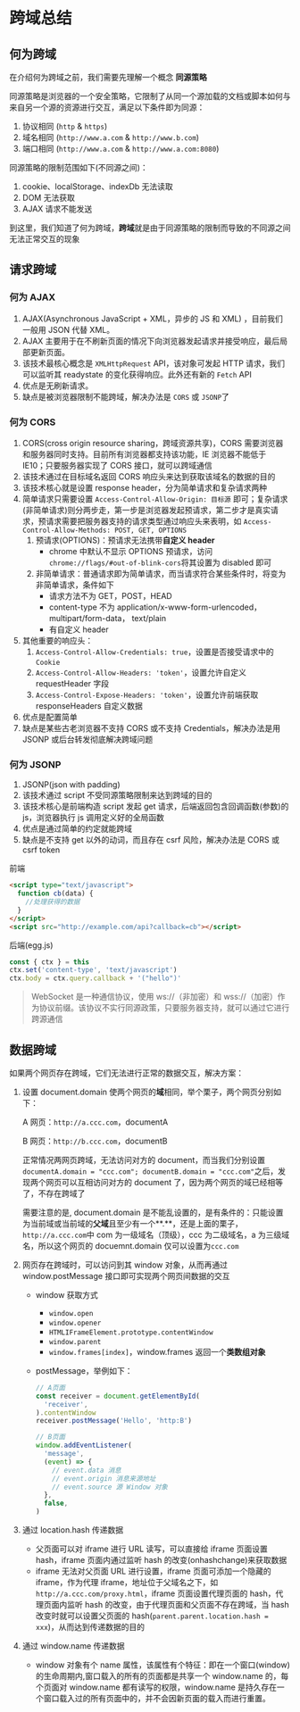 # 跨域总结

## 何为跨域

在介绍何为跨域之前，我们需要先理解一个概念 **同源策略**

同源策略是浏览器的一个安全策略，它限制了从同一个源加载的文档或脚本如何与来自另一个源的资源进行交互，满足以下条件即为同源：

1. 协议相同 (`http` & `https`)
2. 域名相同 (`http://www.a.com` & `http://www.b.com`)
3. 端口相同 (`http://www.a.com` & `http://www.a.com:8080`)

同源策略的限制范围如下(不同源之间)：

1. cookie、localStorage、indexDb 无法读取
2. DOM 无法获取
3. AJAX 请求不能发送

到这里，我们知道了何为跨域，**跨域**就是由于同源策略的限制而导致的不同源之间无法正常交互的现象

## 请求跨域

### 何为 AJAX

1. AJAX(Asynchronous JavaScript + XML，异步的 JS 和 XML) ，目前我们一般用 JSON 代替 XML。
2. AJAX 主要用于在不刷新页面的情况下向浏览器发起请求并接受响应，最后局部更新页面。
3. 该技术最核心概念是 `XMLHttpRequest` API，该对象可发起 HTTP 请求，我们可以监听其 readystate 的变化获得响应。此外还有新的 `Fetch` API
4. 优点是无刷新请求。
5. 缺点是被浏览器限制不能跨域，解决办法是 `CORS` 或 `JSONP`了

### 何为 CORS

1. CORS(cross origin resource sharing，跨域资源共享)，CORS 需要浏览器和服务器同时支持。目前所有浏览器都支持该功能，IE 浏览器不能低于 IE10；只要服务器实现了 CORS 接口，就可以跨域通信
2. 该技术通过在目标域名返回 CORS 响应头来达到获取该域名的数据的目的
3. 该技术核心就是设置 response header，分为简单请求和复杂请求两种
4. 简单请求只需要设置 `Access-Control-Allow-Origin: 目标源` 即可；复杂请求(非简单请求)则分两步走，第一步是浏览器发起预请求，第二步才是真实请求，预请求需要把服务器支持的请求类型通过响应头来表明，如 `Access-Control-Allow-Methods: POST, GET, OPTIONS`
   1. 预请求(OPTIONS)：预请求无法携带**自定义 header**
      - chrome 中默认不显示 OPTIONS 预请求，访问`chrome://flags/#out-of-blink-cors`将其设置为 disabled 即可
   2. 非简单请求：普通请求即为简单请求，而当请求符合某些条件时，将变为非简单请求，条件如下
      - 请求方法不为 GET，POST，HEAD
      - content-type 不为 application/x-www-form-urlencoded，multipart/form-data， text/plain
      - 有自定义 header
5. 其他重要的响应头：
   1. `Access-Control-Allow-Credentials: true`，设置是否接受请求中的 `Cookie`
   2. `Access-Control-Allow-Headers: 'token'`，设置允许自定义 requestHeader 字段
   3. `Access-Control-Expose-Headers: 'token'`，设置允许前端获取 responseHeaders 自定义数据
6. 优点是配置简单
7. 缺点是某些古老浏览器不支持 CORS 或不支持 Credentials，解决办法是用 JSONP 或后台转发彻底解决跨域问题

### 何为 JSONP

1. JSONP(json with padding)
2. 该技术通过 script 不受同源策略限制来达到跨域的目的
3. 该技术核心是前端构造 script 发起 get 请求，后端返回包含回调函数(参数)的 js，浏览器执行 js 调用定义好的全局函数
4. 优点是通过简单的约定就能跨域
5. 缺点是不支持 get 以外的动词，而且存在 csrf 风险，解决办法是 CORS 或 csrf token

前端

```html
<script type="text/javascript">
  function cb(data) {
    //处理获得的数据
  }
</script>
<script src="http://example.com/api?callback=cb"></script>
```

后端(egg.js)

```js
const { ctx } = this
ctx.set('content-type', 'text/javascript')
ctx.body = ctx.query.callback + '("hello")'
```

> WebSocket 是一种通信协议，使用 ws://（非加密）和 wss://（加密）作为协议前缀。该协议不实行同源政策，只要服务器支持，就可以通过它进行跨源通信

## 数据跨域

如果两个网页存在跨域，它们无法进行正常的数据交互，解决方案：

1. 设置 document.domain 使两个网页的**域**相同，举个栗子，两个网页分别如下：

   A 网页：`http://a.ccc.com`，documentA

   B 网页：`http://b.ccc.com`，documentB

   正常情况两网页跨域，无法访问对方的 document，而当我们分别设置 `documentA.domain = "ccc.com"; documentB.domain = "ccc.com"`之后，发现两个网页可以互相访问对方的 document 了，因为两个网页的域已经相等了，不存在跨域了

   需要注意的是, document.domain 是不能乱设置的，是有条件的：只能设置为当前域或当前域的**父域**且至少有一个**.**，还是上面的栗子，`http://a.ccc.com`中 com 为一级域名（顶级），ccc 为二级域名，a 为三级域名，所以这个网页的 docuemnt.domain 仅可以设置为`ccc.com`

2. 网页存在跨域时，可以访问到其 window 对象，从而再通过 window.postMessage 接口即可实现两个网页间数据的交互

   - window 获取方式
     - `window.open`
     - `window.opener`
     - `HTMLIFrameElement.prototype.contentWindow`
     - `window.parent`
     - `window.frames[index]`，window.frames 返回一个**类数组对象**
   - postMessage，举例如下：

     ```js
     // A页面
     const receiver = document.getElementById(
       'receiver',
     ).contentWindow
     receiver.postMessage('Hello', 'http:B')

     // B页面
     window.addEventListener(
       'message',
       (event) => {
         // event.data 消息
         // event.origin 消息来源地址
         // event.source 源 Window 对象
       },
       false,
     )
     ```

3. 通过 location.hash 传递数据

   - 父页面可以对 iframe 进行 URL 读写，可以直接给 iframe 页面设置 hash，iframe 页面内通过监听 hash 的改变(onhashchange)来获取数据
   - iframe 无法对父页面 URL 进行设置，iframe 页面可添加一个隐藏的 iframe，作为代理 iframe，地址位于父域名之下，如`http://a.ccc.com/proxy.html`，iframe 页面设置代理页面的 hash，代理页面内监听 hash 的改变，由于代理页面和父页面不存在跨域，当 hash 改变时就可以设置父页面的 hash(`parent.parent.location.hash = xxx`)，从而达到传递数据的目的

4. 通过 window.name 传递数据

   - window 对象有个 name 属性，该属性有个特征：即在一个窗口(window)的生命周期内,窗口载入的所有的页面都是共享一个 window.name 的，每个页面对 window.name 都有读写的权限，window.name 是持久存在一个窗口载入过的所有页面中的，并不会因新页面的载入而进行重置。
